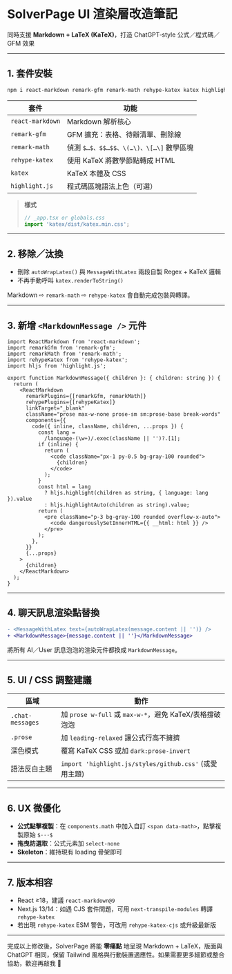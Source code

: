 
# SolverPage UI 渲染層改造筆記  
同時支援 **Markdown + LaTeX (KaTeX)**，打造 ChatGPT‑style 公式／程式碼／GFM 效果  

---

## 1. 套件安裝

```bash
npm i react-markdown remark-gfm remark-math rehype-katex katex highlight.js
```

| 套件 | 功能 |
|------|------|
| `react-markdown` | Markdown 解析核心 |
| `remark-gfm` | GFM 擴充：表格、待辦清單、刪除線 |
| `remark-math` | 偵測 `$…$、$$…$$、\(…\)、\[…\]` 數學區塊 |
| `rehype-katex` | 使用 KaTeX 將數學節點轉成 HTML |
| `katex` | KaTeX 本體及 CSS |
| `highlight.js` | 程式碼區塊語法上色（可選） |

> **樣式**  
> ```ts
> // _app.tsx or globals.css
> import 'katex/dist/katex.min.css';
> ```

---

## 2. 移除／汰換

* 刪除 `autoWrapLatex()` 與 `MessageWithLatex` 兩段自製 Regex + KaTeX 邏輯  
* 不再手動呼叫 `katex.renderToString()`  

Markdown ⇨ `remark-math` ⇨ `rehype-katex` 會自動完成包裝與轉譯。

---

## 3. 新增 `<MarkdownMessage />` 元件

```tsx
import ReactMarkdown from 'react-markdown';
import remarkGfm from 'remark-gfm';
import remarkMath from 'remark-math';
import rehypeKatex from 'rehype-katex';
import hljs from 'highlight.js';

export function MarkdownMessage({ children }: { children: string }) {
  return (
    <ReactMarkdown
      remarkPlugins={[remarkGfm, remarkMath]}
      rehypePlugins={[rehypeKatex]}
      linkTarget="_blank"
      className="prose max-w-none prose-sm sm:prose-base break-words"
      components={{
        code({ inline, className, children, ...props }) {
          const lang =
            /language-(\w+)/.exec(className || '')?.[1];
          if (inline) {
            return (
              <code className="px-1 py-0.5 bg-gray-100 rounded">
                {children}
              </code>
            );
          }
          const html = lang
            ? hljs.highlight(children as string, { language: lang }).value
            : hljs.highlightAuto(children as string).value;
          return (
            <pre className="p-3 bg-gray-100 rounded overflow-x-auto">
              <code dangerouslySetInnerHTML={{ __html: html }} />
            </pre>
          );
        },
      }}
      {...props}
    >
      {children}
    </ReactMarkdown>
  );
}
```

---

## 4. 聊天訊息渲染點替換

```diff
- <MessageWithLatex text={autoWrapLatex(message.content || '')} />
+ <MarkdownMessage>{message.content || ''}</MarkdownMessage>
```

將所有 AI／User 訊息泡泡的渲染元件都換成 `MarkdownMessage`。

---

## 5. UI / CSS 調整建議

| 區域 | 動作 |
|------|------|
| `.chat-messages` | 加 `prose w-full` 或 `max-w-*`，避免 KaTeX/表格撐破泡泡 |
| `.prose` | 加 `leading-relaxed` 讓公式行高不擁擠 |
| 深色模式 | 覆寫 KaTeX CSS 或加 `dark:prose-invert` |
| 語法反白主題 | `import 'highlight.js/styles/github.css'` (或愛用主題) |

---

## 6. UX 微優化

* **公式點擊複製**：在 `components.math` 中加入自訂 `<span data-math>`，點擊複製原始 `$···$`  
* **拖曳防選取**：公式元素加 `select-none`  
* **Skeleton**：維持現有 loading 骨架即可

---

## 7. 版本相容

* React ≥18，建議 `react-markdown@9`  
* Next.js 13/14：如遇 CJS 套件問題，可用 `next-transpile-modules` 轉譯 `rehype-katex`  
* 若出現 `rehype-katex` ESM 警告，可改用 `rehype-katex-cjs` 或升級最新版  

---

完成以上修改後，SolverPage 將能 **零痛點** 地呈現 Markdown + LaTeX，版面與 ChatGPT 相同，保留 Tailwind 風格與行動裝置適應性。如果需要更多細節或整合協助，歡迎再敲我 🚀
